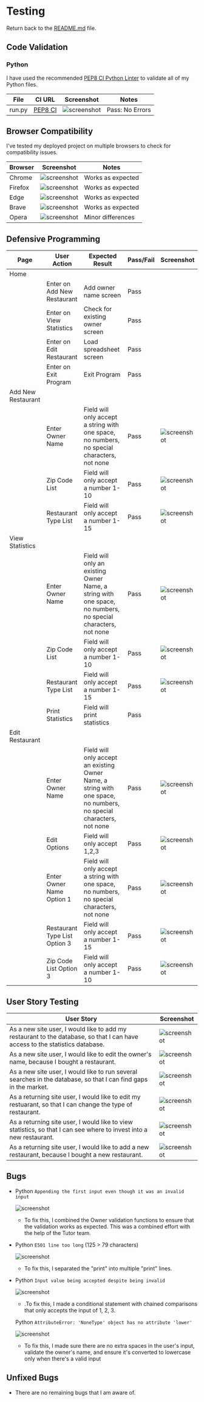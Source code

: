# Testing

Return back to the [README.md](README.md) file.

## Code Validation

### Python

I have used the recommended [PEP8 CI Python Linter](https://pep8ci.herokuapp.com) to validate all of my Python files.

| File | CI URL | Screenshot | Notes |
| --- | --- | --- | --- |
| run.py | [PEP8 CI](https://pep8ci.herokuapp.com/https://raw.githubusercontent.com/primarypigments/new_restaurant/main/run.py) | ![screenshot](documentation/python_linter.png) | Pass: No Errors |

## Browser Compatibility

I've tested my deployed project on multiple browsers to check for compatibility issues.

| Browser | Screenshot | Notes |
| --- | --- | --- |
| Chrome | ![screenshot](documentation/browser/chrome.png) | Works as expected |
| Firefox | ![screenshot](documentation/browser/fire_fox.png) | Works as expected |
| Edge | ![screenshot](documentation/browser/edge.png) | Works as expected |
| Brave | ![screenshot](documentation/browser/brave.png) | Works as expected |
| Opera | ![screenshot](documentation/browser/opera.png) | Minor differences |


## Defensive Programming

| Page | User Action | Expected Result | Pass/Fail | Screenshot |
| --- | --- | --- | --- | --- |
| Home | | | | |
| | Enter on Add New Restaurant | Add owner name screen | Pass | 
| | Enter on View Statistics | Check for existing owner screen | Pass | 
| | Enter on Edit Restaurant | Load spreadsheet screen | Pass | |
| | Enter on Exit Program | Exit Program | Pass | |
| Add New Restaurant | | | | |
| | Enter Owner Name | Field will only accept a string with one space, no numbers, no special characters, not none | Pass | ![screenshot](documentation/defensive/defensive_programming_owner_name.png) |
| | Zip Code List | Field will only accept a number 1-10 | Pass | ![screenshot](documentation/defensive/defensive_programming_zip.png) |
| | Restaurant Type List | Field will only accept a number 1-15 | Pass | ![screenshot](documentation/defensive/defensive_programming_restaurant.png) |
| View Statistics | | | | |
| | Enter Owner Name | Field will only an existing Owner Name, a string with one space, no numbers, no special characters, not none | Pass | ![screenshot](documentation/defensive/defensive_programming_owner_stat.png) |
| | Zip Code List | Field will only accept a number 1-10 | Pass | ![screenshot](documentation/defensive/defensive_programming_zip.png) |
| | Restaurant Type List | Field will only accept a number 1-15 | Pass | ![screenshot](documentation/defensive/defensive_programming_restaurant.png) |
| | Print Statistics | Field will print statistics | Pass | 
| Edit Restaurant | | | | |
| | Enter Owner Name | Field will only accept an existing Owner Name, a string with one space, no numbers, no special characters, not none | Pass | ![screenshot](documentation/defensive/defensive_programming_owner_edit.png) |
| | Edit Options| Field will only accept 1,2,3 | Pass | ![screenshot](documentation/defensive/defensive_programming_edit_options.png) |
| | Enter Owner Name Option 1| Field will only accept a string with one space, no numbers, no special characters, not none | Pass | ![screenshot](documentation/defensive/defensive_programming_owner_name.png) |
| | Restaurant Type List Option 3 | Field will only accept a number 1-15 | Pass | ![screenshot](documentation/defensive/defensive_programming_restaurant.png) |
| | Zip Code List Option 3| Field will only accept a number 1-10 | Pass | ![screenshot](documentation/defensive/defensive_programming_zip.png) |

## User Story Testing

| User Story | Screenshot |
| --- | --- |
| As a new site user, I would like to add my restaurant to the database, so that I can have access to the statistics database. | ![screenshot](documentation/features/features_4_add.png)
| As a new site user, I would like to edit the owner's name, because I bought a restaurant. | ![screenshot](documentation/features/features_6_edit.png)
| As a new site user, I would like to run several searches in the database, so that I can find gaps in the market. | ![screenshot](documentation/features/features_5_view.png)
| As a returning site user, I would like to edit my restuarant, so that I can change the type of restaurant. | ![screenshot](documentation/features/features_6_edit.png)
| As a returning site user, I would like to view statistics, so that I can see where to invest into a new restaurant. | ![screenshot](documentation/features/features_5_view.png)
| As a returning site user, I would like to add a new restaurant, because I bought a new restaurant. | ![screenshot](documentation/features/features_4_add.png)

## Bugs

- Python `Appending the first input even though it was an invalid input` 

    ![screenshot](documentation/bugs/appending_numbers_bug.png)

    - To fix this, I combined the Owner validation functions to ensure that the validation works as expected. This was a combined effort with the help of the Tutor team.

- Python `E501 line too long` (125 > 79 characters)

    ![screenshot](documentation/bugs/long_line_bug.png)

    - To fix this, I separated the "print" into multiple "print" lines.

- Python `Input value being accepted despite being invalid` 

    ![screenshot](documentation/bugs/edit_space_bug.png)

    - .To fix this, I made a conditional statement with chained comparisons that only accepts the input of 1, 2, 3.
    
     Python `AttributeError: 'NoneType' object has no attribute 'lower'` 

    ![screenshot](documentation/bugs/nonetype_bug.png)

    - To fix this, I made sure there are no extra spaces in the user's input, validate the owner's name, and ensure it's converted to lowercase only when there's a valid input

## Unfixed Bugs

- There are no remaining bugs that I am aware of.

    